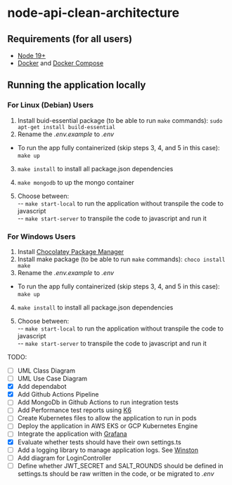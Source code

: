 # node-api-clean-architecture

## Requirements (for all users)
* [Node 19+](https://nodejs.org/en)
* [Docker](https://docs.docker.com/engine/install/) and [Docker Compose](https://docs.docker.com/compose/)

## Running the application locally

### For Linux (Debian) Users
1. Install buid-essential package (to be able to run `make` commands): `sudo apt-get install build-essential`
2. Rename the *.env.example* to *.env*
* To run the app fully containerized (skip steps 3, 4, and 5 in this case): `make up`
3. `make install` to install all package.json dependencies
4. `make mongodb` to up the mongo container

5. Choose between:  
-- `make start-local` to run the application without transpile the code to javascript  
-- `make start-server` to transpile the code to javascript and run it

### For Windows Users
1. Install [Chocolatey Package Manager](https://chocolatey.org/install)
2. Install make package (to be able to run `make` commands): `choco install make`
3. Rename the *.env.example* to *.env*
* To run the app fully containerized (skip steps 3, 4, and 5 in this case): `make up`
4. `make install` to install all package.json dependencies

6. Choose between:  
-- `make start-local` to run the application without transpile the code to javascript  
-- `make start-server` to transpile the code to javascript and run it



TODO:
- [ ] UML Class Diagram
- [ ] UML Use Case Diagram
- [x] Add dependabot
- [x] Add Github Actions Pipeline
- [ ] Add MongoDb in Github Actions to run integration tests
- [ ] Add Performance test reports using [K6](https://k6.io/)
- [ ] Create Kubernetes files to allow the application to run in pods
- [ ] Deploy the application in AWS EKS or GCP Kubernetes Engine
- [ ] Integrate the application with [Grafana](https://grafana.com/)
- [x] Evaluate whether tests should have their own settings.ts
- [ ] Add a logging library to manage application logs. See [Winston](https://www.npmjs.com/package/winston)
- [ ] Add diagram for LoginController
- [ ] Define whether JWT_SECRET and SALT_ROUNDS should be defined in settings.ts should be raw written in the code, or be migrated to *.env*